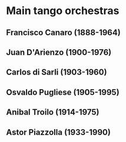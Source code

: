 # Main tango orchestras

## Francisco Canaro (1888-1964)

## Juan D'Arienzo (1900-1976)

## Carlos di Sarli (1903-1960)

## Osvaldo Pugliese (1905-1995)

## Anibal Troilo (1914-1975)

## Astor Piazzolla (1933-1990)
